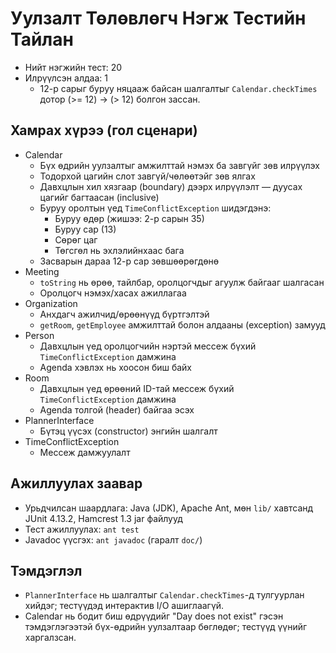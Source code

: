 # Уулзалт Төлөвлөгч Нэгж Тестийн Тайлан

- Нийт нэгжийн тест: 20
- Илрүүлсэн алдаа: 1
  - 12-р сарыг буруу няцааж байсан шалгалтыг `Calendar.checkTimes` дотор (>= 12) → (> 12) болгон зассан.

## Хамрах хүрээ (гол сценари)
- Calendar
  - Бүх өдрийн уулзалтыг амжилттай нэмэх ба завгүйг зөв илрүүлэх
  - Тодорхой цагийн слот завгүй/чөлөөтэйг зөв ялгах
  - Давхцлын хил хязгаар (boundary) дээрх илрүүлэлт — дуусах цагийг багтаасан (inclusive)
  - Буруу оролтын үед `TimeConflictException` шидэгдэнэ:
    - Буруу өдөр (жишээ: 2-р сарын 35)
    - Буруу сар (13)
    - Сөрөг цаг
    - Төгсгөл нь эхлэлийнхаас бага
  - Засварын дараа 12-р сар зөвшөөрөгдөнө
- Meeting
  - `toString` нь өрөө, тайлбар, оролцогчдыг агуулж байгааг шалгасан
  - Оролцогч нэмэх/хасах ажиллагаа
- Organization
  - Анхдагч ажилчид/өрөөнүүд бүртгэлтэй
  - `getRoom`, `getEmployee` амжилттай болон алдааны (exception) замууд
- Person
  - Давхцлын үед оролцогчийн нэртэй мессеж бүхий `TimeConflictException` дамжина
  - Agenda хэвлэх нь хоосон биш байх
- Room
  - Давхцлын үед өрөөний ID-тай мессеж бүхий `TimeConflictException` дамжина
  - Agenda толгой (header) байгаа эсэх
- PlannerInterface
  - Бүтэц үүсэх (constructor) энгийн шалгалт
- TimeConflictException
  - Мессеж дамжуулалт

## Ажиллуулах заавар
- Урьдчилсан шаардлага: Java (JDK), Apache Ant, мөн `lib/` хавтсанд JUnit 4.13.2, Hamcrest 1.3 jar файлууд
- Тест ажиллуулах: `ant test`
- Javadoc үүсгэх: `ant javadoc` (гаралт `doc/`)

## Тэмдэглэл
- `PlannerInterface` нь шалгалтыг `Calendar.checkTimes`-д тулгуурлан хийдэг; тестүүдэд интерактив I/O ашиглаагүй.
- Calendar нь бодит биш өдрүүдийг "Day does not exist" гэсэн тэмдэглэгээтэй бүх-өдрийн уулзалтаар бөглөдөг; тестүүд үүнийг харгалзсан.
